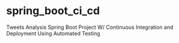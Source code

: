# spring_boot_ci_cd
Tweets Analysis Spring Boot Project W/ Continuous Integration and Deployment Using Automated Testing
